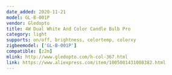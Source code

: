```yaml
---
date_added: 2020-11-21
model: GL-B-001P
vendor: Gledopto
title: 4W Dual White And Color Candle Bulb Pro
category: light
supports: on/off, brightness, colortemp, colorxy
zigbeemodel: ['GL-B-001P']
compatible: [z2m]
mlink: http://www.gledopto.com/h-col-367.html
link: https://www.aliexpress.com/item/1005001431008382.html
---
```

